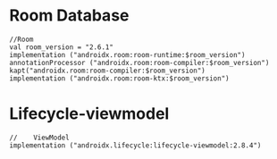# Room Database

    //Room
    val room_version = "2.6.1"
    implementation ("androidx.room:room-runtime:$room_version")
    annotationProcessor ("androidx.room:room-compiler:$room_version")
    kapt("androidx.room:room-compiler:$room_version")
    implementation ("androidx.room:room-ktx:$room_version")


# Lifecycle-viewmodel

    //    ViewModel
    implementation ("androidx.lifecycle:lifecycle-viewmodel:2.8.4")
    

    
